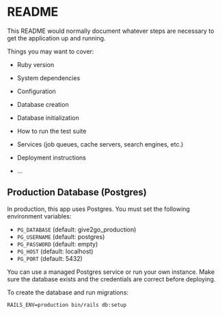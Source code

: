 # README

This README would normally document whatever steps are necessary to get the
application up and running.

Things you may want to cover:

* Ruby version

* System dependencies

* Configuration

* Database creation

* Database initialization

* How to run the test suite

* Services (job queues, cache servers, search engines, etc.)

* Deployment instructions

* ...

## Production Database (Postgres)

In production, this app uses Postgres. You must set the following environment variables:

- `PG_DATABASE` (default: give2go_production)
- `PG_USERNAME` (default: postgres)
- `PG_PASSWORD` (default: empty)
- `PG_HOST` (default: localhost)
- `PG_PORT` (default: 5432)

You can use a managed Postgres service or run your own instance. Make sure the database exists and the credentials are correct before deploying.

To create the database and run migrations:

```
RAILS_ENV=production bin/rails db:setup
```
